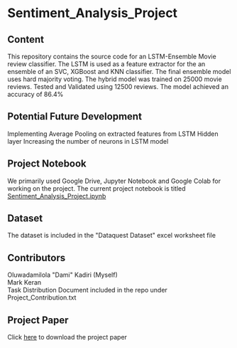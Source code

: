 # Sentiment_Analysis_Project
## Content
This repository contains the source code for an LSTM-Ensemble Movie review classifier. The LSTM is used as a feature extractor for the an ensemble of an SVC, XGBoost and KNN classifier. The final ensemble model uses hard majority voting. The hybrid model was trained on 25000 movie reviews. Tested and Validated using 12500 reviews. The model achieved an accuracy of 86.4%

## Potential Future Development
Implementing Average Pooling on extracted features from LSTM Hidden layer
Increasing the number of neurons in LSTM model

## Project Notebook
We primarily used Google Drive, Jupyter Notebook and Google Colab for working on the project. The current project notebook is titled [Sentiment_Analysis_Project.ipynb](https://github.com/dkadiry/Sentiment_Analysis_Project/blob/main/Sentiment_Analysis_Project.ipynb)

## Dataset
The dataset is included in the "Dataquest Dataset" excel worksheet file

## Contributors
Oluwadamilola "Dami" Kadiri (Myself)<br> 
Mark Keran <br>
Task Distribution Document included in the repo under Project_Contribution.txt

## Project Paper
Click [here](https://drive.google.com/drive/folders/1S3hrA4JvhnGMegKBioQR5OrRgP0MXRO2?usp=share_link) to download the project paper
